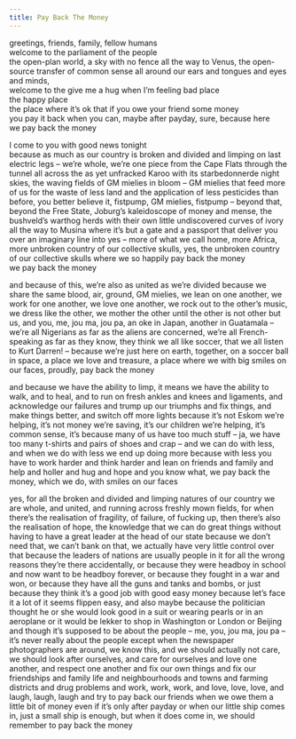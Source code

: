 ```yaml
---
title: Pay Back The Money
---
```


greetings, friends, family, fellow humans<br>
welcome to the parliament of the people<br>
the open-plan world, a sky with no fence all the way to Venus, the open-source transfer of common sense all around our ears and tongues and eyes and minds,<br>
welcome to the give me a hug when I’m feeling bad place<br>
the happy place<br>
the place where it’s ok that if you owe your friend some money<br>
you pay it back when you can, maybe after payday, sure, because here<br>
we pay back the money<br>

I come to you with good news tonight<br>
because as much as our country is broken and divided and limping on last electric legs – we’re whole, we’re one piece from the Cape Flats through the tunnel all across the as yet unfracked Karoo with its starbedonnerde night skies, the waving fields of GM mielies in bloom – GM mielies that feed more of us for the waste of less land and the application of less pesticides than before, you better believe it, fistpump, GM mielies, fistpump – beyond that, beyond the Free State, Joburg’s kaleidoscope of money and mense, the bushveld’s warthog herds with their own little undiscovered curves of ivory all the way to Musina where it’s but a gate and a passport that deliver you over an imaginary line into yes – more of what we call home, more Africa, more unbroken country of our collective skulls, yes, the unbroken country of our collective skulls where we so happily pay back the money<br>
we pay back the money<br>

and because of this, we’re also as united as we’re divided because we share the same blood, air, ground, GM mielies, we lean on one another, we work for one another, we love one another, we rock out to the other’s music, we dress like the other, we mother the other until the other is not other but us, and you, me, jou ma, jou pa, an oke in Japan, another in Guatamala – we’re all Nigerians as far as the aliens are concerned, we’re all French-speaking as far as they know, they think we all like soccer, that we all listen to Kurt Darren! – because we’re just here on earth, together, on a soccer ball in space, a place we love and treasure, a place where we with big smiles on our faces, proudly, pay back the money

and because we have the ability to limp, it means we have the ability to walk, and to heal, and to run on fresh ankles and knees and ligaments, and acknowledge our failures and trump up our triumphs and fix things, and make things better, and switch off more lights because it’s not Eskom we’re helping, it’s not money we’re saving, it’s our children we’re helping, it’s common sense, it’s because many of us have too much stuff – ja, we have too many t-shirts and pairs of shoes and crap – and we can do with less, and when we do with less we end up doing more because with less you have to work harder and think harder and lean on friends and family and help and holler and hug and hope and you know what, we pay back the money, which we do, with smiles on our faces

yes, for all the broken and divided and limping natures of our country we are whole, and united, and running across freshly mown fields, for when there’s the realisation of fragility, of failure, of fucking up, then there’s also the realisation of hope, the knowledge that we can do great things without having to have a great leader at the head of our state because we don’t need that, we can’t bank on that, we actually have very little control over that because the leaders of nations are usually people in it for all the wrong reasons they’re there accidentally, or because they were headboy in school and now want to be headboy forever, or because they fought in a war and won, or because they have all the guns and tanks and bombs, or just because they think it’s a good job with good easy money because let’s face it a lot of it seems flippen easy, and also maybe because the politician thought he or she would look good in a suit or wearing pearls or in an aeroplane or it would be lekker to shop in Washington or London or Beijing and though it’s supposed to be about the people – me, you, jou ma, jou pa – it’s never really about the people except when the newspaper photographers are around, we know this, and we should actually not care, we should look after ourselves, and care for ourselves and love one another, and respect one another and fix our own things and fix our friendships and family life and neighbourhoods and towns and farming districts and drug problems and work, work, work, and love, love, love, and laugh, laugh, laugh and try to pay back our friends when we owe them a little bit of money even if it’s only after payday or when our little ship comes in, just a small ship is enough, but when it does come in, we should remember to pay back the money
